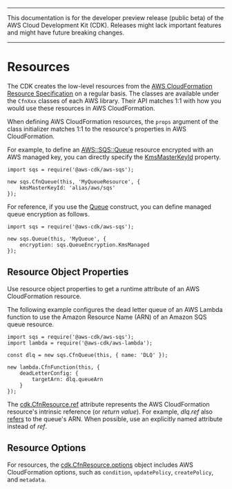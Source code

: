 --------

This documentation is for the developer preview release \(public beta\) of the AWS Cloud Development Kit \(CDK\)\. Releases might lack important features and might have future breaking changes\.

--------

# Resources<a name="resources"></a>

The CDK creates the low\-level resources from the [AWS CloudFormation Resource Specification](https://docs.aws.amazon.com/AWSCloudFormation/latest/UserGuide/cfn-resource-specification.html) on a regular basis\. The classes are available under the `CfnXxx` classes of each AWS library\. Their API matches 1:1 with how you would use these resources in AWS CloudFormation\.

When defining AWS CloudFormation resources, the `props` argument of the class initializer matches 1:1 to the resource's properties in AWS CloudFormation\.

For example, to define an [AWS::SQS::Queue](https://docs.aws.amazon.com/AWSCloudFormation/latest/UserGuide/aws-properties-sqs-queues.html) resource encrypted with an AWS managed key, you can directly specify the [KmsMasterKeyId](https://docs.aws.amazon.com/AWSCloudFormation/latest/UserGuide/aws-properties-sqs-queues.html#aws-sqs-queue-kmsmasterkeyid) property\.

```
import sqs = require('@aws-cdk/aws-sqs');
            
new sqs.CfnQueue(this, 'MyQueueResource', {
    kmsMasterKeyId: 'alias/aws/sqs'
});
```

For reference, if you use the [Queue](https://awslabs.github.io/aws-cdk/refs/_aws-cdk_aws-sqs.html#@aws-cdk/aws-sqs.Queue) construct, you can define managed queue encryption as follows\.

```
import sqs = require('@aws-cdk/aws-sqs');
            
new sqs.Queue(this, 'MyQueue', {
    encryption: sqs.QueueEncryption.KmsManaged
});
```

## Resource Object Properties<a name="resources_object"></a>

Use resource object properties to get a runtime attribute of an AWS CloudFormation resource\.

The following example configures the dead letter queue of an AWS Lambda function to use the Amazon Resource Name \(ARN\) of an Amazon SQS queue resource\.

```
import sqs = require('@aws-cdk/aws-sqs');
import lambda = require('@aws-cdk/aws-lambda');
      
const dlq = new sqs.CfnQueue(this, { name: 'DLQ' });
      
new lambda.CfnFunction(this, {
    deadLetterConfig: {
        targetArn: dlq.queueArn
    }
});
```

The [cdk\.CfnResource\.ref](https://awslabs.github.io/aws-cdk/refs/_aws-cdk_cdk.html#@aws-cdk/cdk.CfnResource.ref) attribute represents the AWS CloudFormation resource's intrinsic reference \(or *return value*\)\. For example, *dlq\.ref* also [refers](http://docs.aws.amazon.com/AWSCloudFormation/latest/UserGuide/aws-properties-sqs-queues.html#aws-properties-sqs-queues-ref) to the queue's ARN\. When possible, use an explicitly named attribute instead of *ref*\.

## Resource Options<a name="cloudformation_resource_options"></a>

For resources, the [cdk\.CfnResource\.options](https://awslabs.github.io/aws-cdk/refs/_aws-cdk_cdk.html#@aws-cdk/cdk.CfnResource.options) object includes AWS CloudFormation options, such as `condition`, `updatePolicy`, `createPolicy`, and `metadata`\.